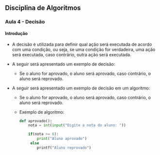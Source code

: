 ## Disciplina de Algoritmos

### Aula 4 - Decisão

#### Introdução

- A decisão é utilizada para definir qual ação será executada de acordo com uma condição, ou seja, se uma condição for verdadeira, uma ação será executada, caso contrário, outra ação será executada.

- A seguir será apresentado um exemplo de decisão:

    - Se o aluno for aprovado, o aluno será aprovado, caso contrário, o aluno será reprovado.

- A seguir será apresentado um exemplo de decisão em um algoritmo:

    - Se o aluno for aprovado, o aluno será aprovado, caso contrário, o aluno será reprovado.

    - Exemplo de algoritmo:

        ```python
        def aprovado():
            nota = int(input("Digite a nota do aluno: "))

            if(nota >= 6):
                print("Aluno aprovado")
             else 
                printf("Aluno reprovado")
        ```